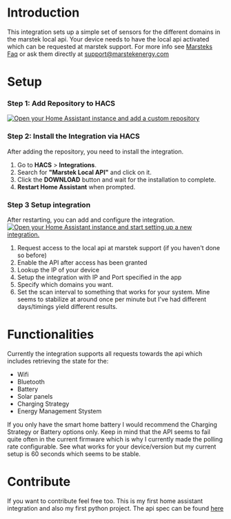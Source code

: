 # Introduction

This integration sets up a simple set of sensors for the different domains in the marstek local api.
Your device needs to have the local api activated which can be requested at marstek support. 
For more info see [Marsteks Faq](https://marstek-power.eu/en/Frequently-Asked-Questions?TreeItem=8449281) or ask them directly at [support@marstekenergy.com](email:support@marstekenergy.com)

# Setup

### Step 1: Add Repository to HACS

[![Open your Home Assistant instance and add a custom repository][hacs-badge]][hacs-link]

### Step 2: Install the Integration via HACS

After adding the repository, you need to install the integration.

1.  Go to **HACS** > **Integrations**.
2.  Search for **"Marstek Local API"** and click on it.
3.  Click the **DOWNLOAD** button and wait for the installation to complete.
4.  **Restart Home Assistant** when prompted.

### Step 3 Setup integration

After restarting, you can add and configure the integration.
[![Open your Home Assistant instance and start setting up a new integration.][config-badge]][config-link]

1. Request access to the local api at marstek support (if you haven't done so before)
1. Enable the API after access has been granted
1. Lookup the IP of your device
1. Setup the integration with IP and Port specified in the app
1. Specify which domains you want.
1. Set the scan interval to something that works for your system. Mine seems to stabilize at around once per minute but I've had different days/timings yield different results.

# Functionalities

Currently the integration supports all requests towards the api which includes retrieving the state for the:
- Wifi
- Bluetooth
- Battery
- Solar panels
- Charging Strategy
- Energy Management Stystem

If you only have the smart home battery I would recommend the Charging Strategy or Battery options only. 
Keep in mind that the API seems to fail quite often in the current firmware which is why I currently made the polling rate configurable.
See what works for your device/version but my current setup is 60 seconds which seems to be stable.


# Contribute
If you want to contribute feel free too. This is my first home assistant integration and also my first python project.
The api spec can be found [here](https://eu.hamedata.com/ems/resource/agreement/MarstekDeviceOpenApi.pdf)

[hacs-badge]: https://my.home-assistant.io/badges/hacs_repository.svg
[hacs-link]: https://my.home-assistant.io/redirect/hacs_repository/?owner=swavans&repository=home-assistant-marstek-local-api&category=integration
[config-badge]: https://my.home-assistant.io/badges/config_flow_start.svg
[config-link]: https://my.home-assistant.io/redirect/config_flow_start/?domain=marstek-local-api
